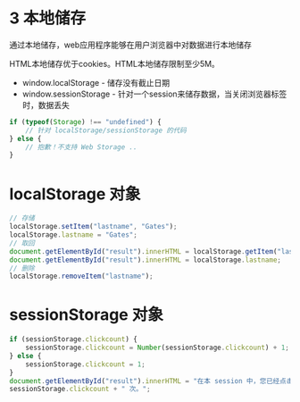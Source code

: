 # 3 本地储存

通过本地储存，web应用程序能够在用户浏览器中对数据进行本地储存

HTML本地储存优于cookies。HTML本地储存限制至少5M。

- window.localStorage - 储存没有截止日期
- window.sessionStorage - 针对一个session来储存数据，当关闭浏览器标签时，数据丢失

```js
if (typeof(Storage) !== "undefined") {
    // 针对 localStorage/sessionStorage 的代码
} else {
    // 抱歉！不支持 Web Storage ..
}
```

# localStorage 对象

```js
// 存储
localStorage.setItem("lastname", "Gates");
localStorage.lastname = "Gates";
// 取回
document.getElementById("result").innerHTML = localStorage.getItem("lastname");
document.getElementById("result").innerHTML = localStorage.lastname;
// 删除
localStorage.removeItem("lastname");
```

# sessionStorage 对象

```js
if (sessionStorage.clickcount) {
    sessionStorage.clickcount = Number(sessionStorage.clickcount) + 1;
} else {
    sessionStorage.clickcount = 1;
}
document.getElementById("result").innerHTML = "在本 session 中，您已经点击这个按钮 " +
sessionStorage.clickcount + " 次。";
```
